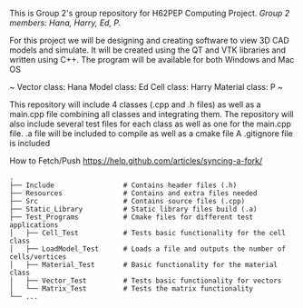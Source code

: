 This is Group 2's group repository for H62PEP Computing Project. 
*Group 2 members: Hana, Harry, Ed, P.*

For this project we will be designing and creating software to view 3D CAD models and simulate. It will be created using the QT and VTK libraries and written using C++. The program will be available for both Windows and Mac OS

~
Vector class: Hana
Model class: Ed
Cell class: Harry
Material class: P
~

This repository will include 4 classes (.cpp and .h files) as well as a main.cpp file combining all classes and integrating them.
The repository will also include several test files for each class as well as one for the main.cpp file.
.a file will be included to compile as well as a cmake file
A .gitignore file is included

How to Fetch/Push
https://help.github.com/articles/syncing-a-fork/

~~~~~~~~~~~~~~~~~~~~~~~~~~~~~~~~
.
├── Include                 # Contains header files (.h)
├── Resources               # Contains and extra files needed 
├── Src                     # Contains source files (.cpp)
├── Static_Library          # Static library files build (.a)
├── Test_Programs           # Cmake files for different test applications
│   ├── Cell_Test           # Tests basic functionality for the cell class
│   ├── LoadModel_Test      # Loads a file and outputs the number of cells/vertices
│   ├── Material_Test       # Basic functionality for the material class
│   ├── Vector_Test         # Tests basic functionality for vectors 
│   └── Matrix_Test         # Tests the matrix functionality
└── ...
~~~~~~~~~~~~~~~~~~~~~~~~~~~~~~~~